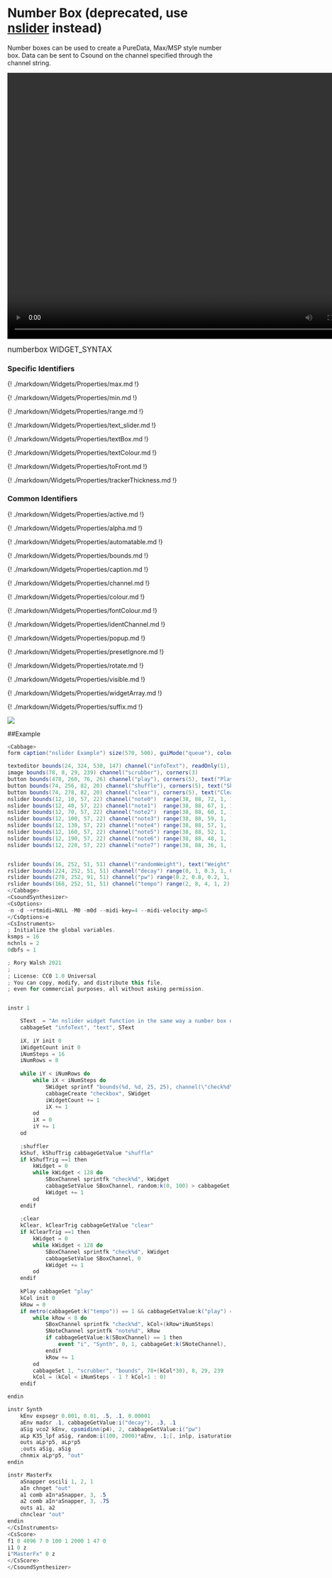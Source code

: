 # Number Box (deprecated, use [nslider](./sliders.md) instead)

Number boxes can be used to create a PureData, Max/MSP style number box. Data can be sent to Csound on the channel specified through the channel string.

<video width="800" height="600" controls>
<source src="../../images/docs/nslider.mp4">
</video> 

<big></pre>
numberbox WIDGET_SYNTAX
</pre></big>

### Specific Identifiers

{! ./markdown/Widgets/Properties/max.md !} 

{! ./markdown/Widgets/Properties/min.md !} 

{! ./markdown/Widgets/Properties/range.md !} 

{! ./markdown/Widgets/Properties/text_slider.md !} 

{! ./markdown/Widgets/Properties/textBox.md !} 

{! ./markdown/Widgets/Properties/textColour.md !} 

{! ./markdown/Widgets/Properties/toFront.md !} 

{! ./markdown/Widgets/Properties/trackerThickness.md !} 

### Common Identifiers

{! ./markdown/Widgets/Properties/active.md !}  

{! ./markdown/Widgets/Properties/alpha.md !}

{! ./markdown/Widgets/Properties/automatable.md !}

{! ./markdown/Widgets/Properties/bounds.md !}  

{! ./markdown/Widgets/Properties/caption.md !}  

{! ./markdown/Widgets/Properties/channel.md !}  

{! ./markdown/Widgets/Properties/colour.md !}  

{! ./markdown/Widgets/Properties/fontColour.md !}   

{! ./markdown/Widgets/Properties/identChannel.md !}  

{! ./markdown/Widgets/Properties/popup.md !}  

{! ./markdown/Widgets/Properties/presetIgnore.md !} 

{! ./markdown/Widgets/Properties/rotate.md !}   

{! ./markdown/Widgets/Properties/visible.md !}  

{! ./markdown/Widgets/Properties/widgetArray.md !}

{! ./markdown/Widgets/Properties/suffix.md !} 


<!--(End of identifiers)/-->

![](../images/numberboxExample.png)

##Example
<!--(Widget Example)/-->
```csharp
<Cabbage>
form caption("nslider Example") size(570, 500), guiMode("queue"), colour(2, 145, 209) pluginId("def1")

texteditor bounds(24, 324, 530, 147) channel("infoText"), readOnly(1), wrap(1), scrollbars(1)
image bounds(78, 8, 29, 239) channel("scrubber"), corners(3)
button bounds(478, 260, 76, 26) channel("play"), corners(5), text("Play", "Stop")
button bounds(74, 256, 82, 20) channel("shuffle"), corners(5), text("Shuffle")
button bounds(74, 278, 82, 20) channel("clear"), corners(5), text("Clear")
nslider bounds(12, 10, 57, 22) channel("note0")  range(38, 88, 72, 1, 1) velocity(50)
nslider bounds(12, 40, 57, 22) channel("note1")  range(38, 88, 67, 1, 1) velocity(50)
nslider bounds(12, 70, 57, 22) channel("note2")  range(38, 88, 60, 1, 1) velocity(50)
nslider bounds(12, 100, 57, 22) channel("note3") range(38, 88, 59, 1, 1) velocity(50)
nslider bounds(12, 130, 57, 22) channel("note4") range(38, 88, 57, 1, 1) velocity(50)
nslider bounds(12, 160, 57, 22) channel("note5") range(38, 88, 52, 1, 1) velocity(50)
nslider bounds(12, 190, 57, 22) channel("note6") range(38, 88, 48, 1, 1) velocity(50)
nslider bounds(12, 220, 57, 22) channel("note7") range(38, 88, 36, 1, 1) velocity(50)


rslider bounds(16, 252, 51, 51) channel("randomWeight"), text("Weight") range(0, 100, 90, 1, 0.001)
rslider bounds(224, 252, 51, 51) channel("decay") range(0, 1, 0.3, 1, 0.001), text("Decay")
rslider bounds(278, 252, 91, 51) channel("pw") range(0.2, 0.8, 0.2, 1, 0.001), text("Pulse Width")
rslider bounds(168, 252, 51, 51) channel("tempo") range(2, 8, 4, 1, 2), text("Tempo")
</Cabbage>
<CsoundSynthesizer>
<CsOptions>
-n -d -+rtmidi=NULL -M0 -m0d --midi-key=4 --midi-velocity-amp=5
</CsOptions>e
<CsInstruments>
; Initialize the global variables. 
ksmps = 16
nchnls = 2
0dbfs = 1

; Rory Walsh 2021 
;
; License: CC0 1.0 Universal
; You can copy, modify, and distribute this file, 
; even for commercial purposes, all without asking permission. 


instr 1

    SText  = "An nslider widget function in the same way a number box does in Pure Data or Max/MSP. You can click and drag to make changes to it. Like all sliders in Cababge, you can press the Alt key while dragging to slow down the speed of increments. You can also double click to enter a value with the keyboard.\n\n\This example create 128 checkbox using the 'cabbageCreate' opcode. A perf-time loop runs through each checkbox to see what its value is. If it is on it will trigger a corresponding note. The 8 nslider widgets set the note of each row. The synth here is a simple square wave synth with some PWM. The output of this gets sent to a master FX instrument that adds a little dynamic shaping a two recursive delay lines."
    cabbageSet "infoText", "text", SText
    
    iX, iY init 0
    iWidgetCount init 0
    iNumSteps = 16
    iNumRows = 8
    
    while iY < iNumRows do
        while iX < iNumSteps do
            SWidget sprintf "bounds(%d, %d, 25, 25), channel(\"check%d\"), colour:1(147, 210, 0)", 80+iX*30, 10+iY*30, iWidgetCount
            cabbageCreate "checkbox", SWidget
            iWidgetCount += 1
            iX += 1
        od
        iX = 0
        iY += 1
    od
    
    ;shuffler
    kShuf, kShufTrig cabbageGetValue "shuffle"
    if kShufTrig ==1 then
        kWidget = 0
        while kWidget < 128 do
            SBoxChannel sprintfk "check%d", kWidget
            cabbageSetValue SBoxChannel, random:k(0, 100) > cabbageGet:k("randomWeight") ? 1 : 0
            kWidget += 1
        od
    endif
    
    ;clear
    kClear, kClearTrig cabbageGetValue "clear"
    if kClearTrig ==1 then
        kWidget = 0
        while kWidget < 128 do
            SBoxChannel sprintfk "check%d", kWidget
            cabbageSetValue SBoxChannel, 0
            kWidget += 1
        od
    endif
    
    kPlay cabbageGet "play"
    kCol init 0
    kRow = 0
    if metro(cabbageGet:k("tempo")) == 1 && cabbageGetValue:k("play") == 1 then
        while kRow < 8 do
            SBoxChannel sprintfk "check%d", kCol+(kRow*iNumSteps)
            SNoteChannel sprintfk "note%d", kRow
            if cabbageGetValue:k(SBoxChannel) == 1 then
                event "i", "Synth", 0, 1, cabbageGet:k(SNoteChannel), .1
            endif
            kRow += 1
        od
        cabbageSet 1, "scrubber", "bounds", 78+(kCol*30), 8, 29, 239
        kCol = (kCol < iNumSteps - 1 ? kCol+1 : 0) 
    endif

endin

instr Synth
    kEnv expsegr 0.001, 0.01, .5, .1, 0.00001
    aEnv madsr .1, cabbageGetValue:i("decay"), .3, .1
    aSig vco2 kEnv, cpsmidinn(p4), 2, cabbageGetValue:i("pw") 
    aLp K35_lpf aSig, random:i(100, 2000)*aEnv, .1;[, inlp, isaturation, istor]
    outs aLp*p5, aLp*p5
    ;outs aSig, aSig
    chnmix aLp*p5, "out"
endin

instr MasterFx
    aSnapper oscili 1, 2, 1
    aIn chnget "out"
    a1 comb aIn*aSnapper, 3, .5
    a2 comb aIn*aSnapper, 3, .75
    outs a1, a2
    chnclear "out"
endin
</CsInstruments>
<CsScore>
f1 0 4096 7 0 100 1 2000 1 47 0
i1 0 z
i"MasterFx" 0 z
</CsScore>
</CsoundSynthesizer>
```
<!--(End Widget Example)/-->
